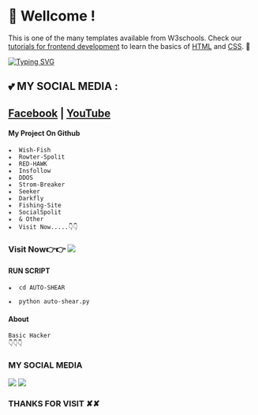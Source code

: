 # 👋 Wellcome !
This is one of the many templates available from W3schools. Check our [tutorials for frontend development](https://www.w3schools.com/where_to_start.asp) to learn the basics of [HTML](https://www.w3schools.com/html/default.asp) and [CSS](https://www.w3schools.com/css/default.asp). 🦄
 
[![Typing SVG](https://readme-typing-svg.herokuapp.com?color=%23F90355&size=27&lines=MD-SIRAJUL-ISLAM;+It's+Not+Just+My+Name;It's+A+Brand)](https://git.io/typing-svg)
 

 
## 💕 MY SOCIAL MEDIA :
 
 ## [Facebook](https://facebook.com/sirajul26/) | [YouTube](https://youtube.com/@BasicHacker26)

#### My Project On Github
```shell
★  Wish-Fish
★  Rowter-Spolit
★  RED-HAWK
★  Insfollow
★  DDOS
★  Strom-Breaker
★  Seeker
★  Darkfly
★  Fishing-Site
★  SocialSpolit
★  & Other
★  Visit Now.....👇👇
```
### Visit Now👉👉 [![](https://img.shields.io/github/followers/sirajul26?style=social)](https://github.com/sirajul26?tab=repositories)

#### RUN SCRIPT
```shell
★  cd AUTO-SHEAR
 
★  python auto-shear.py
```
#### About
```shell
Basic Hacker
👇👇👇
```
 
### MY SOCIAL MEDIA
 
[![](https://img.shields.io/youtube/channel/subscribers/UCBVJrEUuLJqiyzh1kx1OOUA?label=SUBSCRIBE&style=social)](https://www.youtube.com/channel/UCBVJrEUuLJqiyzh1kx1OOUA)
[![](https://img.shields.io/badge/Facebook-Blue?logo=Facebook&logoColor=white&labelColor=blue)](https://www.facebook.com/romantic.lover26)
 
 
### THANKS FOR VISIT ✘✘
